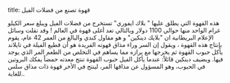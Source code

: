 title: قهوة تصنع من فضلات الفيل


هذه القهوة التي يطلق عليها " بلاك ايفوري" تستخرج من فضلات الفيل ويبلغ سعر الكيلو غرام الواحد منها حوالي 1100 دولار وبالتالي تعد أغلى قهوة في العالم !
وقد نقلت وسائل الإعلام البريطانية ان  "بلايك دينكين" و هو مقاول كندي والبالغ من العمر 42 عام، يقوم بإنتاج هذه القهوة ، ويقول إن السر وراء مذاق قهوته الفريدة هو أن قطيع الفيلة في تايلاند يأكل حبوب القهوة ثم يخرجها مع برازه مما يساهم في التخلص من الطعم المر الذي يوجد فيها. ويضيف دينكين قائلاً:
عندما يأكل الفيل حبوب القهوة تنتج معدته حمضاً يفكك البروتين في الحبوب، وهو المسؤول عن مذاقها المر، لينتج في الأخر قهوة ذات مذاق سلس للغاية..